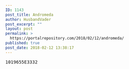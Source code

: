 ```yaml
---
ID: 1143
post_title: Andromeda
author: HusbandVader
post_excerpt: ""
layout: post
permalink: >
  https://portalrepository.com/2018/02/12/andromeda/
published: true
post_date: 2018-02-12 13:38:17
---
```

<pre>1019655E3332</pre>